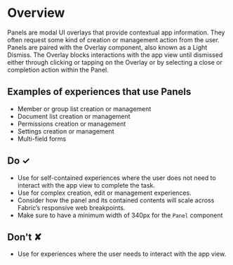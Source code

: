 # Overview
Panels are modal UI overlays that provide contextual app information. They often request some kind of creation or management action from the user. Panels are paired with the Overlay component, also known as a Light Dismiss. The Overlay blocks interactions with the app view until dismissed either through clicking or tapping on the Overlay or by selecting a close or completion action within the Panel.

## Examples of experiences that use Panels

- Member or group list creation or management
- Document list creation or management
- Permissions creation or management
- Settings creation or management
- Multi-field forms


## Do &#10003;
- Use for self-contained experiences where the user does not need to interact with the app view to complete the task.
- Use for complex creation, edit or management experiences.
- Consider how the panel and its contained contents will scale across Fabric’s responsive web breakpoints.
- Make sure to have a minimum width of 340px for the `Panel` component


## Don't &#10008;
- Use for experiences where the user needs to interact with the app view.